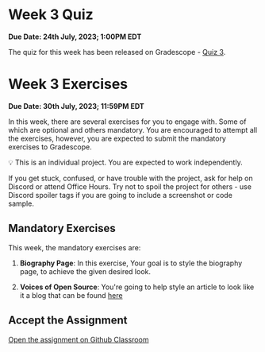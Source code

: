 # Week 3 Quiz
**Due Date: 24th July, 2023; 1:00PM EDT**

The quiz for this week has been released on Gradescope - [Quiz 3](/assignments/quiz_3.pdf). 

# Week 3 Exercises

**Due Date: 30th July, 2023; 11:59PM EDT**

In this week, there are several exercises for you to engage with. Some of which are optional and others mandatory. You are encouraged to attempt all the exercises, however, you are expected to submit the mandatory exercises to Gradescope.


<aside>


💡 This is an individual project. You are expected to work independently.

If you get stuck, confused, or have trouble with the project, ask for help on Discord or attend Office Hours. Try not to spoil the project for others - use Discord spoiler tags if you are going to include a screenshot or code sample.

</aside>

## Mandatory Exercises
This week, the mandatory exercises are:

1. **Biography Page**: In this exercise, Your goal is to style the biography page, to achieve the given desired look.


1. **Voices of Open Source**: You're going to help style an article to look like it a blog that can be found [here](https://blog.opensource.org/helping-open-source-projects-thrive-by-putting-essential-licensing-data-at-teams-fingertips/)


## Accept the Assignment
<!-- >
> [![chicken-peanut-stew](https://img.shields.io/static/v1?label=Open%20Project&message=chicken%20peanut%20stew&color=blue)](https://github.com/kiboschool/wdf-week-1-exercises) -->

[Open the assignment on Github Classroom](https://github.com/kiboschool/wdf-week-3-exercises)